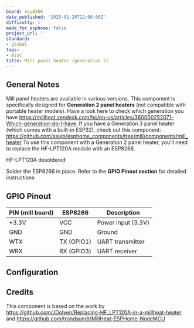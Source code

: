 ```yaml
---
board: esp8266
date_published: '2025-01-20T12:00:00Z'
difficulty: 1
made_for_esphome: false
project_url: ''
standard:
- global
tags:
- misc
title: Mill panel heater (generation 2)
---
```


## General Notes

Mill panel heaters are available in various versions. This component is specifically designed for **Generation 2 panel heaters** (not compatible with portable heater models). Have a look here to check which generation you have https://millheat.zendesk.com/hc/en-us/articles/360000252071-Which-generation-do-I-have.
If you have a Generation 3 panel heater (which comes with a built-in ESP32), check out this component: https://github.com/ssieb/esphome_components/tree/mill/components/mill_heater
To use this component with a Generation 2 panel heater, you’ll need to replace the HF-LPT120A module with an ESP8266.

HF-LPT120A desoldered

Solder the ESP8266 in place.
Refer to the **GPIO Pinout section** for detailed instructions

## GPIO Pinout

| PIN (mill board) | ESP8266    | Description              |
|------------------|------------|--------------------------|
| +3.3V            | VCC        | Power input (3.3V)       |
| GND              | GND        | Ground                   |
| WTX              | TX (GPIO1) | UART transmitter         |
| WRX              | RX (GPIO3) | UART receiver            |

## Configuration

## Credits

This component is based on the work by https://github.com/JDolven/Replacing-HF_LPT120A-in-a-millheat-heater and https://github.com/trondsundt/MillHeat-ESPHome-NodeMCU
